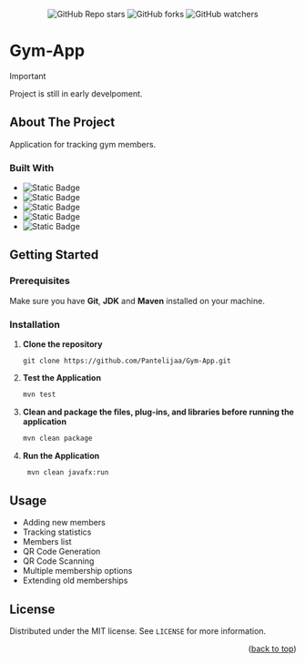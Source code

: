 <div align="center">
   
   ![GitHub Repo stars](https://img.shields.io/github/stars/Pantelijaa/Gym-App?style=flat&logo=github&color=%23d05613)
   ![GitHub forks](https://img.shields.io/github/forks/Pantelijaa/Gym-App?style=flat&logo=github&color=%234b9607)
   ![GitHub watchers](https://img.shields.io/github/watchers/Pantelijaa/Gym-App?style=flat&logo=github&color=%23143ee8)
   
</div>

<a id="readme-top"></a>

# Gym-App

> [!IMPORTANT]
> Project is still in early develpoment.

## About The Project

Application for tracking gym members.

### Built With
* ![Static Badge](https://img.shields.io/badge/Java-%23000000?style=for-the-badge&logo=openjdk&link=https%3A%2F%2Fwww.java.com%2Fen%2F)
* ![Static Badge](https://img.shields.io/badge/CSS-%23663399?style=for-the-badge&logo=css)
* ![Static Badge](https://img.shields.io/badge/SQLite-%23003B57?style=for-the-badge&logo=sqlite&link=https%3A%2F%2Fwww.sqlite.org%2F)
* ![Static Badge](https://img.shields.io/badge/Maven-%23C71A36?style=for-the-badge&logo=apachemaven&link=https%3A%2F%2Fmaven.apache.org%2F)
* ![Static Badge](https://img.shields.io/badge/GitHub-%23181717?style=for-the-badge&logo=github&link=https%3A%2F%2Fwww.github.com/%2F)

## Getting Started

### Prerequisites

Make sure you have **Git**, **JDK** and **Maven** installed on your machine.

### Installation

1. **Clone the repository**
   ```
   git clone https://github.com/Pantelijaa/Gym-App.git
   ```
2. **Test the Application**
   ```sh
   mvn test
   ```
3. **Clean and package the files, plug-ins, and libraries before running the application**
   ```bash
   mvn clean package
   ```
4. **Run the Application**
   ```bash
    mvn clean javafx:run
   ```

## Usage
* Adding new members
* Tracking statistics
* Members list
* QR Code Generation
* QR Code Scanning
* Multiple membership options
* Extending old memberships

## License

Distributed under the MIT license. See `LICENSE` for more information.

<p align="right">(<a href="#readme-top">back to top</a>)</p>


   







